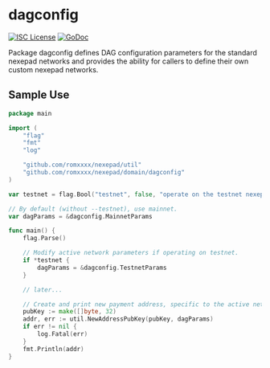 dagconfig
========

[![ISC License](http://img.shields.io/badge/license-ISC-blue.svg)](https://choosealicense.com/licenses/isc/)
[![GoDoc](https://img.shields.io/badge/godoc-reference-blue.svg)](http://godoc.org/github.com/romxxxx/nexepad/dagconfig)

Package dagconfig defines DAG configuration parameters for the standard
nexepad networks and provides the ability for callers to define their own custom
nexepad networks.

## Sample Use

```Go
package main

import (
	"flag"
	"fmt"
	"log"

	"github.com/romxxxx/nexepad/util"
	"github.com/romxxxx/nexepad/domain/dagconfig"
)

var testnet = flag.Bool("testnet", false, "operate on the testnet nexepa network")

// By default (without --testnet), use mainnet.
var dagParams = &dagconfig.MainnetParams

func main() {
	flag.Parse()

	// Modify active network parameters if operating on testnet.
	if *testnet {
		dagParams = &dagconfig.TestnetParams
	}

	// later...

	// Create and print new payment address, specific to the active network.
	pubKey := make([]byte, 32)
	addr, err := util.NewAddressPubKey(pubKey, dagParams)
	if err != nil {
		log.Fatal(err)
	}
	fmt.Println(addr)
}
```
